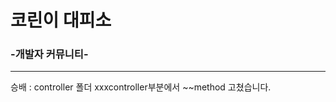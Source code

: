 # 코린이 대피소

### -개발자 커뮤니티-

---

승배 : controller 폴더 xxxcontroller부분에서 ~~method 고쳤습니다.
~~~상세 내용 http:www.xxxxxx.xxxxx

